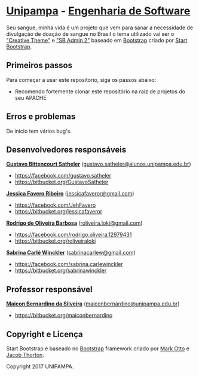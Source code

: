 # [Unipampa](http://unipampa.edu.br/) - [Engenharia de Software](http://cursos.unipampa.edu.br/cursos/engenhariadesoftware/)

Seu sangue, minha vida é um projeto que vem para sanar a necessidade de divulgação de doação de sangue no Brasil o tema utilizado vai ser o ["Creative Theme"](https://startbootstrap.com/template-overviews/creative/) e ["SB Admin 2"](https://startbootstrap.com/template-overviews/sb-admin-2/) baseado em [Bootstrap](http://getbootstrap.com/) criado por [Start Bootstrap](http://startbootstrap.com/).

## Primeiros passos

Para começar a usar este repositorio, siga os passos abaixo:

* Recomendo fortemente clonar este repositório na raiz de projetos do seu APACHE

## Erros e problemas

De inicio tem vários bug's.

## Desenvolvedores responsáveis

**[Gustavo Bittencourt Satheler](mailto:gustavo.satheler@alunos.unipampa.edu.br)** (gustavo.satheler@alunos.unipampa.edu.br)

* https://facebook.com/gustavo.satheler
* https://bitbucket.org/GustavoSatheler


**[Jessica Favero Ribeiro](mailto:jessicafaveror@gmail.com)** (jessicafaveror@gmail.com)

* https://facebook.com/JehFavero
* https://bitbucket.org/jessicafaveror


**[Rodrigo de Oliveira Barbosa](mailto:roliveira.loki@gmail.com)** (roliveira.loki@gmail.com)

* https://facebook.com/rodrigo.oliveira.12979431
* https://bitbucket.org/roliveiraloki


**[Sabrina Carlé Winckler](mailto:sabrinacarlew@gmail.com)** (sabrinacarlew@gmail.com)

* https://facebook.com/sabrina.carlewinckler
* https://bitbucket.org/sabrinawinckler


## Professor responsável
**[Maicon Bernardino da Silveira](mailto:maiconbernardino@unipampa.edu.br)** (maiconbernardino@unipampa.edu.br)

* https://bitbucket.org/maiconbernardino

## Copyright e Licença

Start Bootstrap é baseado no [Bootstrap](http://getbootstrap.com/) framework criado por [Mark Otto](https://twitter.com/mdo) e [Jacob Thorton](https://twitter.com/fat).

Copyright 2017 UNIPAMPA.